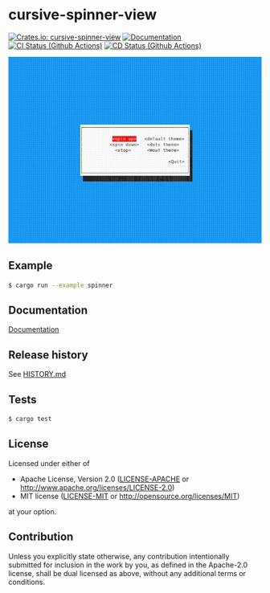 # cursive-spinner-view
[![Crates.io: cursive-spinner-view](https://img.shields.io/crates/v/cursive-spinner-view.svg)](https://crates.io/crates/cursive-spinner-view)
[![Documentation](https://docs.rs/cursive-spinner-view/badge.svg)](https://docs.rs/cursive-spinner-view)
[![CI Status (Github Actions)](https://github.com/otov4its/cursive-spinner-view/workflows/CI/badge.svg?master)](https://github.com/otov4its/cursive-spinner-view/actions)
[![CD Status (Github Actions)](https://github.com/otov4its/cursive-spinner-view/workflows/CD/badge.svg?master)](https://github.com/otov4its/cursive-spinner-view/actions)

![example.gif](example.gif)

## Example

```bash
$ cargo run --example spinner
```

## Documentation

[Documentation](https://docs.rs/cursive-spinner-view/)

## Release history

See [HISTORY.md](HISTORY.md)

## Tests

```bash
$ cargo test
```

## License

Licensed under either of

 * Apache License, Version 2.0
   ([LICENSE-APACHE](LICENSE-APACHE) or http://www.apache.org/licenses/LICENSE-2.0)
 * MIT license
   ([LICENSE-MIT](LICENSE-MIT) or http://opensource.org/licenses/MIT)

at your option.

## Contribution

Unless you explicitly state otherwise, any contribution intentionally submitted
for inclusion in the work by you, as defined in the Apache-2.0 license, shall be
dual licensed as above, without any additional terms or conditions.
